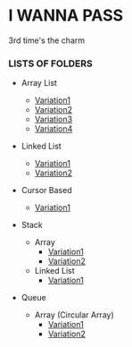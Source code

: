 # I WANNA PASS
3rd time's the charm

### LISTS OF FOLDERS
- Array List
  - [Variation1](./arrayList/Variation1.c)
  - [Variation2](./arrayList/Variation2.c)
  - [Variation3](./arrayList/Variation3.c)
  - [Variation4](./arrayList/Variation4.c)

- Linked List
  - [Variation1](./linked-list/Variation1.c)
  - [Variation2](./linked-list/Variation2.c)

- Cursor Based
  - [Variation1](./CursorBased/Variation1.c)

- Stack
  - Array
    - [Variation1](./Stack/Array/StackV1.c)
    - [Variation2](./Stack/Array/StackV2.c)
  - Linked List
    - [Variation1](./Stack/LinkedList/Variation1.c)

- Queue
  - Array (Circular Array)
    - [Variation1](./Queue/Array/QueueV1.c)
    - [Variation2](./Queue/Array/QueueV2.c)